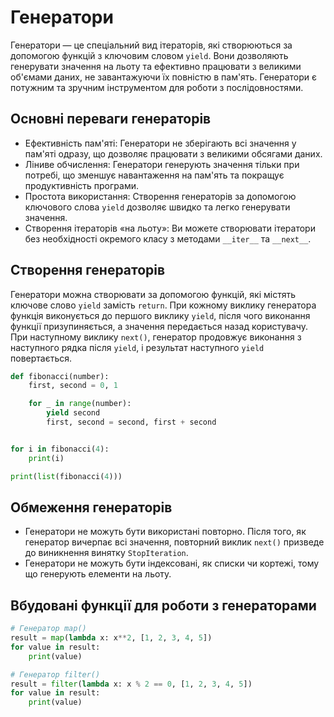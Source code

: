 # Генератори

Генератори — це спеціальний вид ітераторів, які створюються за допомогою функцій з ключовим словом `yield`. Вони дозволяють генерувати значення на льоту та ефективно працювати з великими об'ємами даних, не завантажуючи їх повністю в пам'ять. Генератори є потужним та зручним інструментом для роботи з послідовностями.

## Основні переваги генераторів

-   Ефективність пам'яті: Генератори не зберігають всі значення у пам'яті одразу, що дозволяє працювати з великими обсягами даних.
-   Ліниве обчислення: Генератори генерують значення тільки при потребі, що зменшує навантаження на пам'ять та покращує продуктивність програми.
-   Простота використання: Створення генераторів за допомогою ключового слова `yield` дозволяє швидко та легко генерувати значення.
-   Створення ітераторів «на льоту»: Ви можете створювати ітератори без необхідності окремого класу з методами `__iter__` та `__next__`.

## Створення генераторів

Генератори можна створювати за допомогою функцій, які містять ключове слово `yield` замість `return`. При кожному виклику генератора функція виконується до першого виклику `yield`, після чого виконання функції призупиняється, а значення передається назад користувачу. При наступному виклику `next()`, генератор продовжує виконання з наступного рядка після `yield`, і результат наступного `yield` повертається.

```py
def fibonacci(number):
    first, second = 0, 1

    for _ in range(number):
        yield second
        first, second = second, first + second


for i in fibonacci(4):
    print(i)

print(list(fibonacci(4)))
```

## Обмеження генераторів

-   Генератори не можуть бути використані повторно. Після того, як генератор вичерпає всі значення, повторний виклик `next()` призведе до виникнення винятку `StopIteration`.
-   Генератори не можуть бути індексовані, як списки чи кортежі, тому що генерують елементи на льоту.

## Вбудовані функції для роботи з генераторами

```py
# Генератор map()
result = map(lambda x: x**2, [1, 2, 3, 4, 5])
for value in result:
    print(value)

# Генератор filter()
result = filter(lambda x: x % 2 == 0, [1, 2, 3, 4, 5])
for value in result:
    print(value)
```
